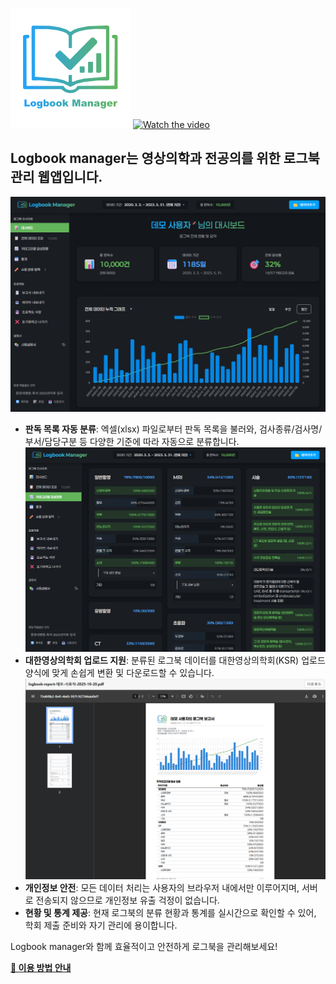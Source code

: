 ![logo](/imgs/icon-192x192-bg-text.png)
[![Watch the video](https://img.youtube.com/vi/rjWRIovmG34/0.jpg)](https://www.youtube.com/watch?v=rjWRIovmG34)
## Logbook manager는 영상의학과 전공의를 위한 로그북 관리 웹앱입니다.

![대시보드](/imgs/screenshot-dashboard.png)
- **판독 목록 자동 분류**: 엑셀(xlsx) 파일로부터 판독 목록을 불러와, 검사종류/검사명/부서/담당구분 등 다양한 기준에 따라 자동으로 분류합니다.
![categories](/imgs/screenshot-categories.png)
- **대한영상의학회 업로드 지원**: 분류된 로그북 데이터를 대한영상의학회(KSR) 업로드 양식에 맞게 손쉽게 변환 및 다운로드할 수 있습니다.
![report](/imgs/screenshot-report.png)
- **개인정보 안전**: 모든 데이터 처리는 사용자의 브라우저 내에서만 이루어지며, 서버로 전송되지 않으므로 개인정보 유출 걱정이 없습니다.
- **현황 및 통계 제공**: 현재 로그북의 분류 현황과 통계를 실시간으로 확인할 수 있어, 학회 제출 준비와 자기 관리에 용이합니다.

Logbook manager와 함께 효율적이고 안전하게 로그북을 관리해보세요!

[**📝 이용 방법 안내**](/docs/처음사용부터_로그북사이트_업로드까지.md)